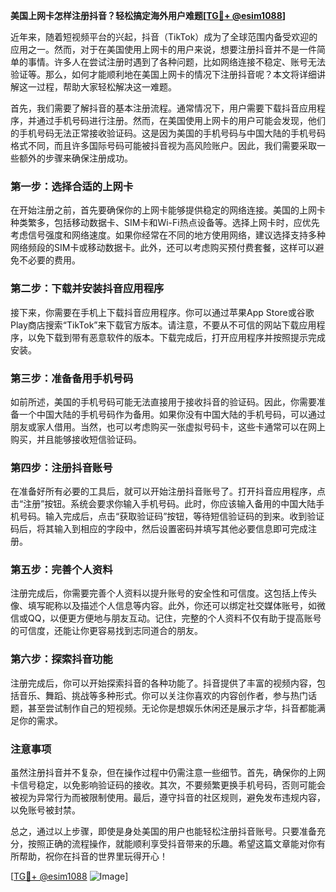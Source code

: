 **美国上网卡怎样注册抖音？轻松搞定海外用户难题[[TG💪+ @esim1088](https://t.me/s/esim1088)]**

近年来，随着短视频平台的兴起，抖音（TikTok）成为了全球范围内备受欢迎的应用之一。然而，对于在美国使用上网卡的用户来说，想要注册抖音并不是一件简单的事情。许多人在尝试注册时遇到了各种问题，比如网络连接不稳定、账号无法验证等。那么，如何才能顺利地在美国上网卡的情况下注册抖音呢？本文将详细讲解这一过程，帮助大家轻松解决这一难题。

首先，我们需要了解抖音的基本注册流程。通常情况下，用户需要下载抖音应用程序，并通过手机号码进行注册。然而，在美国使用上网卡的用户可能会发现，他们的手机号码无法正常接收验证码。这是因为美国的手机号码与中国大陆的手机号码格式不同，而且许多国际号码可能被抖音视为高风险账户。因此，我们需要采取一些额外的步骤来确保注册成功。

### 第一步：选择合适的上网卡

在开始注册之前，首先要确保你的上网卡能够提供稳定的网络连接。美国的上网卡种类繁多，包括移动数据卡、SIM卡和Wi-Fi热点设备等。选择上网卡时，应优先考虑信号强度和网络速度。如果你经常在不同的地方使用网络，建议选择支持多种网络频段的SIM卡或移动数据卡。此外，还可以考虑购买预付费套餐，这样可以避免不必要的费用。

### 第二步：下载并安装抖音应用程序

接下来，你需要在手机上下载抖音应用程序。你可以通过苹果App Store或谷歌Play商店搜索“TikTok”来下载官方版本。请注意，不要从不可信的网站下载应用程序，以免下载到带有恶意软件的版本。下载完成后，打开应用程序并按照提示完成安装。

### 第三步：准备备用手机号码

如前所述，美国的手机号码可能无法直接用于接收抖音的验证码。因此，你需要准备一个中国大陆的手机号码作为备用。如果你没有中国大陆的手机号码，可以通过朋友或家人借用。当然，也可以考虑购买一张虚拟号码卡，这些卡通常可以在网上购买，并且能够接收短信验证码。

### 第四步：注册抖音账号

在准备好所有必要的工具后，就可以开始注册抖音账号了。打开抖音应用程序，点击“注册”按钮。系统会要求你输入手机号码。此时，你应该输入备用的中国大陆手机号码。输入完成后，点击“获取验证码”按钮，等待短信验证码的到来。收到验证码后，将其输入到相应的字段中，然后设置密码并填写其他必要信息即可完成注册。

### 第五步：完善个人资料

注册完成后，你需要完善个人资料以提升账号的安全性和可信度。这包括上传头像、填写昵称以及描述个人信息等内容。此外，你还可以绑定社交媒体账号，如微信或QQ，以便更方便地与朋友互动。记住，完整的个人资料不仅有助于提高账号的可信度，还能让你更容易找到志同道合的朋友。

### 第六步：探索抖音功能

注册完成后，你可以开始探索抖音的各种功能了。抖音提供了丰富的视频内容，包括音乐、舞蹈、挑战等多种形式。你可以关注你喜欢的内容创作者，参与热门话题，甚至尝试制作自己的短视频。无论你是想娱乐休闲还是展示才华，抖音都能满足你的需求。

### 注意事项

虽然注册抖音并不复杂，但在操作过程中仍需注意一些细节。首先，确保你的上网卡信号稳定，以免影响验证码的接收。其次，不要频繁更换手机号码，否则可能会被视为异常行为而被限制使用。最后，遵守抖音的社区规则，避免发布违规内容，以免账号被封禁。

总之，通过以上步骤，即使是身处美国的用户也能轻松注册抖音账号。只要准备充分，按照正确的流程操作，就能顺利享受抖音带来的乐趣。希望这篇文章能对你有所帮助，祝你在抖音的世界里玩得开心！

[[TG💪+ @esim1088](https://t.me/s/esim1088) ![Image](https://i.postimg.cc/4NQfJmqS/Snipaste-2025-05-13-00-14-12.png)]